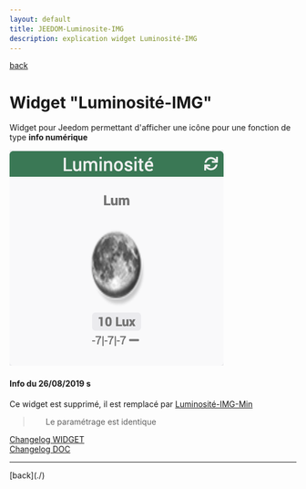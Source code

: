 ```yaml
---
layout: default
title: JEEDOM-Luminosite-IMG
description: explication widget Luminosité-IMG
---
```

[back](./)
# Widget "Luminosité-IMG" 

Widget pour Jeedom permettant d'afficher une icône pour une fonction de type <b>info numérique</b>
<p><img src="Img/RESULTAT%20-%20JEEDOM-Lum_IMG.png" alt="Resultat" /></p>

<h4 id="Taille">Info du 26/08/2019 s</h4>
Ce widget est supprimé, il est remplacé par <a href="JEEDOM-Lum_IMG_mini.html">Luminosité-IMG-Min</a>
<blockquote>
        <ul>
            Le paramétrage est identique
        </ul>
</blockquote>

<dl>
    <a href="https://github.com/JEALG/JEEDOM-Luminosite-IMG/commits/master">Changelog WIDGET</a><br/>
    <a href="https://github.com/JEALG/JEEDOM-Widget_JAG-doc/commits/master">Changelog DOC</a>
</dl>
<hr />
[back](./)